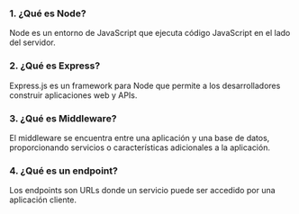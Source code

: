 ### 1. ¿Qué es Node?
Node es un entorno de JavaScript que ejecuta código JavaScript en el lado del servidor.

### 2. ¿Qué es Express?
Express.js es un framework para Node que permite a los desarrolladores construir aplicaciones web y APIs.

### 3. ¿Qué es Middleware?
El middleware se encuentra entre una aplicación y una base de datos, proporcionando servicios o características adicionales a la aplicación.

### 4. ¿Qué es un endpoint?
Los endpoints son URLs donde un servicio puede ser accedido por una aplicación cliente.
